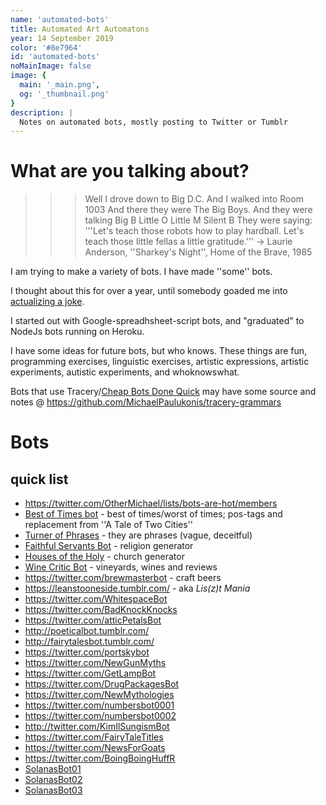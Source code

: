 ```yaml
---
name: 'automated-bots'
title: Automated Art Automatons
year: 14 September 2019
color: '#8e7964'
id: 'automated-bots'
noMainImage: false
image: {
  main: '_main.png',
  og: '_thumbnail.png'
}
description: |
  Notes on automated bots, mostly posting to Twitter or Tumblr
---
```


# What are you talking about?

>>> Well I drove down to Big D.C.
And I walked into Room 1003
And there they were The Big Boys.
And they were talking Big B Little O Little M Silent B
They were saying: '''Let's teach those robots how to play hardball.
Let's teach those little fellas a little gratitude.'''
-> Laurie Anderson, ''Sharkey's Night'', Home of the Brave, 1985

I am trying to make a variety of bots. I have made ''some'' bots.

I thought about this for over a year, until somebody goaded me into [actualizing a joke](http://bbs.boingboing.net/t/comprehensively-addressing-the-stupid-intellectually-dishonest-critique-of-anita-sarkeesian/40229/139).

I started out with Google-spreadhsheet-script bots, and "graduated" to NodeJs bots running on Heroku.

I have some ideas for future bots, but who knows. These things are fun, programming exercises, linguistic exercises, artistic expressions, artistic experiments, autistic experiments, and whoknowswhat.

Bots that use Tracery/[Cheap Bots Done Quick](http://cheapbotsdonequick.com/) may have some source and notes @ <https://github.com/MichaelPaulukonis/tracery-grammars>

# Bots

## quick list

- <https://twitter.com/OtherMichael/lists/bots-are-hot/members>
- [Best of Times bot](https://twitter.com/BestofTimesBot1) - best of times/worst of times; pos-tags and replacement from ''A Tale of Two Cities''
- [Turner of Phrases](https://twitter.com/PhraseTuner) - they are phrases (vague, deceitful)
- [Faithful Servants Bot](https://twitter.com/faith_of_faiths) - religion generator
- [Houses of the Holy](https://twitter.com/FellowshipBot) - church generator
- [Wine Critic Bot](https://twitter.com/WinecriticB) - vineyards, wines and reviews
- <https://twitter.com/brewmasterbot> - craft beers
- <https://leanstooneside.tumblr.com/> - aka *Lis(z)t Mania*
- <https://twitter.com/WhitespaceBot>
- <https://twitter.com/BadKnockKnocks>
- <https://twitter.com/atticPetalsBot>
- <http://poeticalbot.tumblr.com/>
- <http://fairytalesbot.tumblr.com/>
- <https://twitter.com/portskybot>
- <https://twitter.com/NewGunMyths>
- <https://twitter.com/GetLampBot>
- <https://twitter.com/DrugPackagesBot>
- <https://twitter.com/NewMythologies>
- <https://twitter.com/numbersbot0001>
- <https://twitter.com/numbersbot0002>
- <http://twitter.com/KimIlSungismBot>
- <https://twitter.com/FairyTaleTitles>
- <https://twitter.com/NewsForGoats>
- <https://twitter.com/BoingBoingHuffR>
- [SolanasBot01](https://twitter.com/SolanisBot01)
- [SolanasBot02](https://twitter.com/SolanasBot02)
- [SolanasBot03](https://twitter.com/SolanasBot03)
